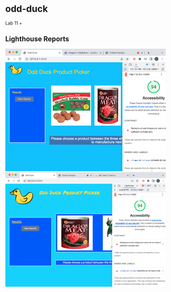 # odd-duck

Lab 11 +

## Lighthouse Reports

![Lighthouse Report 11](img/lighthousereport11.png)
![Lighthouse Report 12](img/lighthousereport12.png)
